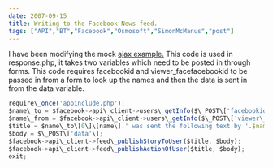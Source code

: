 ```yaml
---
date: 2007-09-15
title: Writing to the Facebook News feed.
tags: ["API","BT","Facebook","Osmosoft","SimonMcManus","post"]
---
```

I have been modifying the mock [ajax example.](https://simonmcmanus.com/posts/mock-ajax-in-facebook/ "mock ajax example") This code is used in response.php, it takes two variables which need to be posted in through forms. This code requires facebookid and viewer\_facefacebookid to be passed in from a form to look up the names and then the data is sent in from the data variable.  
```js
require\_once('appinclude.php');
$name\_to = $facebook->api\_client->users\_getInfo($\_POST\['facebookid'\],'name, pic\_small');
$name\_from = $facebook->api\_client->users\_getInfo($\_POST\['viewer\_facebookid'\],'name, pic\_small');
$title = $name\_to\[0\]\[name\].' was sent the following text by '.$name\_from\[0\]\[name\].' from the <a href=http://apps.facebook.com/mojomob>Mojo Application</a>';
$body = $\_POST\['data'\];
$facebook->api\_client->feed\_publishStoryToUser($title, $body);
$facebook->api\_client->feed\_publishActionOfUser($title, $body);
exit;
```

        